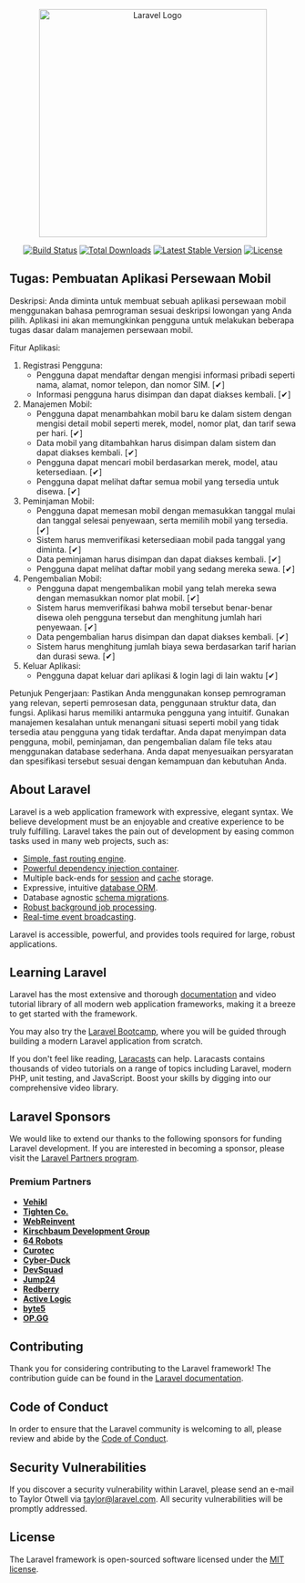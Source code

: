 <p align="center"><a href="https://laravel.com" target="_blank"><img src="https://raw.githubusercontent.com/laravel/art/master/logo-lockup/5%20SVG/2%20CMYK/1%20Full%20Color/laravel-logolockup-cmyk-red.svg" width="400" alt="Laravel Logo"></a></p>

<p align="center">
<a href="https://github.com/laravel/framework/actions"><img src="https://github.com/laravel/framework/workflows/tests/badge.svg" alt="Build Status"></a>
<a href="https://packagist.org/packages/laravel/framework"><img src="https://img.shields.io/packagist/dt/laravel/framework" alt="Total Downloads"></a>
<a href="https://packagist.org/packages/laravel/framework"><img src="https://img.shields.io/packagist/v/laravel/framework" alt="Latest Stable Version"></a>
<a href="https://packagist.org/packages/laravel/framework"><img src="https://img.shields.io/packagist/l/laravel/framework" alt="License"></a>
</p>

## Tugas: Pembuatan Aplikasi Persewaan Mobil

Deskripsi: Anda diminta untuk membuat sebuah aplikasi persewaan mobil menggunakan bahasa pemrograman sesuai deskripsi lowongan yang Anda pilih. Aplikasi ini akan memungkinkan pengguna untuk melakukan beberapa tugas dasar dalam manajemen persewaan mobil.

Fitur Aplikasi:

1. Registrasi Pengguna:
    - Pengguna dapat mendaftar dengan mengisi informasi pribadi seperti nama, alamat, nomor telepon, dan nomor SIM. [✔]
    - Informasi pengguna harus disimpan dan dapat diakses kembali. [✔]
2. Manajemen Mobil:
    - Pengguna dapat menambahkan mobil baru ke dalam sistem dengan mengisi detail mobil seperti merek, model, nomor plat, dan tarif sewa per hari. [✔]
    - Data mobil yang ditambahkan harus disimpan dalam sistem dan dapat diakses kembali. [✔]
    - Pengguna dapat mencari mobil berdasarkan merek, model, atau ketersediaan. [✔]
    - Pengguna dapat melihat daftar semua mobil yang tersedia untuk disewa. [✔]
3. Peminjaman Mobil:
    - Pengguna dapat memesan mobil dengan memasukkan tanggal mulai dan tanggal selesai penyewaan, serta memilih mobil yang tersedia. [✔]
    - Sistem harus memverifikasi ketersediaan mobil pada tanggal yang diminta. [✔]
    - Data peminjaman harus disimpan dan dapat diakses kembali. [✔]
    - Pengguna dapat melihat daftar mobil yang sedang mereka sewa. [✔]
4. Pengembalian Mobil:
    - Pengguna dapat mengembalikan mobil yang telah mereka sewa dengan memasukkan nomor plat mobil. [✔]
    - Sistem harus memverifikasi bahwa mobil tersebut benar-benar disewa oleh pengguna tersebut dan menghitung jumlah hari penyewaan. [✔]
    - Data pengembalian harus disimpan dan dapat diakses kembali. [✔]
    - Sistem harus menghitung jumlah biaya sewa berdasarkan tarif harian dan durasi sewa. [✔]
5. Keluar Aplikasi:
    - Pengguna dapat keluar dari aplikasi & login lagi di lain waktu [✔]

Petunjuk Pengerjaan: Pastikan Anda menggunakan konsep pemrograman yang relevan, seperti pemrosesan data, penggunaan struktur data, dan fungsi. Aplikasi harus memiliki antarmuka pengguna yang intuitif. Gunakan manajemen kesalahan untuk menangani situasi seperti mobil yang tidak tersedia atau pengguna yang tidak terdaftar. Anda dapat menyimpan data pengguna, mobil, peminjaman, dan pengembalian dalam file teks atau menggunakan database sederhana.
Anda dapat menyesuaikan persyaratan dan spesifikasi tersebut sesuai dengan kemampuan dan kebutuhan Anda.

## About Laravel

Laravel is a web application framework with expressive, elegant syntax. We believe development must be an enjoyable and creative experience to be truly fulfilling. Laravel takes the pain out of development by easing common tasks used in many web projects, such as:

-   [Simple, fast routing engine](https://laravel.com/docs/routing).
-   [Powerful dependency injection container](https://laravel.com/docs/container).
-   Multiple back-ends for [session](https://laravel.com/docs/session) and [cache](https://laravel.com/docs/cache) storage.
-   Expressive, intuitive [database ORM](https://laravel.com/docs/eloquent).
-   Database agnostic [schema migrations](https://laravel.com/docs/migrations).
-   [Robust background job processing](https://laravel.com/docs/queues).
-   [Real-time event broadcasting](https://laravel.com/docs/broadcasting).

Laravel is accessible, powerful, and provides tools required for large, robust applications.

## Learning Laravel

Laravel has the most extensive and thorough [documentation](https://laravel.com/docs) and video tutorial library of all modern web application frameworks, making it a breeze to get started with the framework.

You may also try the [Laravel Bootcamp](https://bootcamp.laravel.com), where you will be guided through building a modern Laravel application from scratch.

If you don't feel like reading, [Laracasts](https://laracasts.com) can help. Laracasts contains thousands of video tutorials on a range of topics including Laravel, modern PHP, unit testing, and JavaScript. Boost your skills by digging into our comprehensive video library.

## Laravel Sponsors

We would like to extend our thanks to the following sponsors for funding Laravel development. If you are interested in becoming a sponsor, please visit the [Laravel Partners program](https://partners.laravel.com).

### Premium Partners

-   **[Vehikl](https://vehikl.com/)**
-   **[Tighten Co.](https://tighten.co)**
-   **[WebReinvent](https://webreinvent.com/)**
-   **[Kirschbaum Development Group](https://kirschbaumdevelopment.com)**
-   **[64 Robots](https://64robots.com)**
-   **[Curotec](https://www.curotec.com/services/technologies/laravel/)**
-   **[Cyber-Duck](https://cyber-duck.co.uk)**
-   **[DevSquad](https://devsquad.com/hire-laravel-developers)**
-   **[Jump24](https://jump24.co.uk)**
-   **[Redberry](https://redberry.international/laravel/)**
-   **[Active Logic](https://activelogic.com)**
-   **[byte5](https://byte5.de)**
-   **[OP.GG](https://op.gg)**

## Contributing

Thank you for considering contributing to the Laravel framework! The contribution guide can be found in the [Laravel documentation](https://laravel.com/docs/contributions).

## Code of Conduct

In order to ensure that the Laravel community is welcoming to all, please review and abide by the [Code of Conduct](https://laravel.com/docs/contributions#code-of-conduct).

## Security Vulnerabilities

If you discover a security vulnerability within Laravel, please send an e-mail to Taylor Otwell via [taylor@laravel.com](mailto:taylor@laravel.com). All security vulnerabilities will be promptly addressed.

## License

The Laravel framework is open-sourced software licensed under the [MIT license](https://opensource.org/licenses/MIT).
